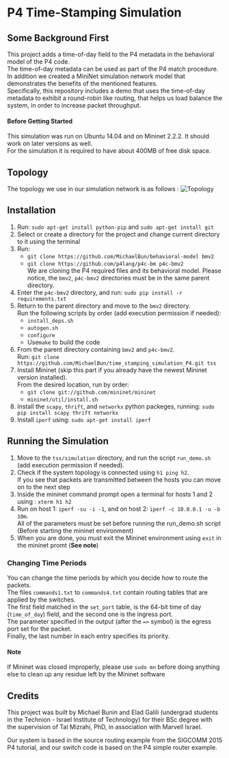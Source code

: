 # P4 Time-Stamping Simulation

## Some Background First
This project adds a time-of-day field to the P4 metadata in the behavioral model of the P4 code. <br /> 
The time-of-day metadata can be used as part of the P4 match procedure. <br /> 
In addition we created a MiniNet simulation network model that demonstrates the benefits of the mentioned features. <br /> 
Specifically, this repository includes a demo that uses the time-of-day metadata to exhibit a round-robin like routing, that helps us load balance the system, in order to increase packet throughput.

#### Before Getting Started
This simulation was run on Ubuntu 14.04 and on Mininet 2.2.2. It should work on later versions as well. <br /> 
For the simulation it is required to have about 400MB of free disk space.

## Topology
The topology we use in our simulation network is as follows : ![Topology](https://github.com/MichaelBun/time_stamping_simulation_P4/blob/master/topology-resized.jpg)

## Installation

1.  Run: `sudo apt-get install python-pip` and `sudo apt-get install git`
2.  Select or create a directory for the project and change current directory to it using the terminal
3.  Run: 
	- `git clone https://github.com/MichaelBun/behavioral-model bmv2`
	- `git clone https://github.com/p4lang/p4c-bm p4c-bmv2` <br />
    We are cloning the P4 required files and its behavioral model. Please notice, the `bmv2`, `p4c-bmv2` directories must be in the same parent directory.
4.  Enter the `p4c-bmv2` directory, and run: `sudo pip install -r requirements.txt`
5.  Return to the parent directory and move to the `bmv2` directory. <br /> 
    Run the following scripts by order (add execution permission if needed):
	 - `install_deps.sh`
	 - `autogen.sh`
	 - `configure`
	 -  Use`make` to build the code
6.	From the parent directory containing `bmv2` and `p4c-bmv2`. <br /> 
	Run: ```git clone https://github.com/MichaelBun/time_stamping_simulation_P4.git tss```
7.  Install Mininet (skip this part if you already have the newest Mininet version installed). <br />
	From the desired location, run by order:
	 - `git clone git://github.com/mininet/mininet`
	 - `mininet/util/install.sh`
8.  Install the `scapy`, `thrift`, and `networkx` python packeges, running: `sudo pip install scapy thrift networkx`
9.  Install `iperf` using: `sudo apt-get install iperf`

## Running the Simulation
1. Move to the `tss/simulation` directory, and run the script `run_demo.sh` (add execution permission if needed).
2. Check if the system topology is connected using `h1 ping h2`. <br /> 
If you see that packets are transmitted between the hosts you can move on to the next step
3. Inside the mininet command prompt open a terminal for hosts 1 and 2 using : `xterm h1 h2`
4. Run on host 1: `iperf -su -i -1`, and on host 2: `iperf -c 10.0.0.1 -u -b 10m`. <br /> 
All of the parameters must be set before running the run_demo.sh script (Before starting the mininet environment)
5. When you are done, you must exit the Mininet environment using `exit` in the mininet promt (**See note**)

### Changing Time Periods
You can change the time periods by which you decide how to route the packets. <br /> 
The files `commands1.txt` to `commands4.txt` contain routing tables that are applied by the switches. <br />
The first field matched in the `set_port` table, is the 64-bit time of day (`time_of_day`) field, and the second one is the ingress port. <br />
The parameter specified in the output (after the `=>` symbol) is the egress port set for the packet. <br />
Finally, the last number in each entry specifies its priority.

#### Note
If Mininet was closed improperly, please use `sudo mn` before doing anything else to clean up any residue left by the Mininet software

## Credits
This project was built by Michael Bunin and Elad Galili (undergrad students in the Technion - Israel Institute of Technology) for their BSc degree with the supervision of Tal Mizrahi, PhD, in association with Marvell Israel.

Our system is based in the source routing example from the SIGCOMM 2015 P4 tutorial, and our switch code is based on the P4 simple router example.
